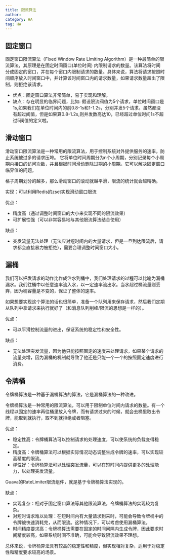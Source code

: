 ```yaml
---
title: 限流算法
author:
category: HA
tag: HA
---
```


## 固定窗口

固定窗口限流算法（Fixed Window Rate Limiting Algorithm）是一种最简单的限流算法，其原理是在固定时间窗口(单位时间)
内限制请求的数量。该算法将时间分成固定的窗口，并在每个窗口内限制请求的数量。具体来说，算法将请求按照时间顺序放入时间窗口中，并计算该时间窗口内的请求数量，如果请求数量超出了限制，则拒绝该请求。

- 优点：固定窗口算法非常简单，易于实现和理解。
- 缺点：存在明显的临界问题，比如:
  假设限流阀值为5个请求，单位时间窗口是1s,如果我们在单位时间内的前0.8-1s和1-1.2s，分别并发5个请求。虽然都没有超过阀值，但是如果算0.8-1.2s,则并发数高达10，已经超过单位时间1s不超过5阀值的定义啦。

## 滑动窗口

滑动窗口限流算法是一种常用的限流算法，用于控制系统对外提供服务的速率，防止系统被过多的请求压垮。
它将单位时间周期分为n个小周期，分别记录每个小周期内接口的访问次数，并且根据时间滑动删除过期的小周期。它可以解决固定窗口临界值的问题。

格子周期划分的越多，那么滑动窗口的滚动就越平滑，限流的统计就会越精确。

实现：可以利用Redis的zset实现滑动窗口限流

优点：

- 精度高（通过调整时间窗口的大小来实现不同的限流效果）
- 可扩展性强（可以非常容易地与其他限流算法结合使用）

缺点：

- 突发流量无法处理（无法应对短时间内的大量请求，但是一旦到达限流后，请求都会直接暴力被拒绝），需要合理调整时间窗口大小。

## 漏桶

我们可以把发请求的动作比作成注水到桶中，我们处理请求的过程可以比喻为漏桶漏水。我们往桶中以任意速率流入水，以一定速率流出水。当水超过桶流量则丢弃，因为桶容量是不变的，保证了整体的速率。

如果想要实现这个算法的话也很简单，准备一个队列用来保存请求，然后我们定期从队列中拿请求来执行就好了（和消息队列削峰/限流的思想是一样的）。

优点：

- 可以平滑控制流量的进出，保证系统的稳定性和安全性。

缺点：

- 无法处理突发流量，因为他只能按照固定的速度来处理请求，如果某个请求的流量突增，因为漏桶的机制就导致了他还是只能一个一个的按照固定速度进行消费。

## 令牌桶

令牌桶算法是一种基于漏桶算法的算法，它是漏桶算法的一种改进。

令牌桶算法是一种常用的限流算法，可以用于限制单位时间内请求的数量。有一个线程以固定的速率再往桶里放入令牌，而有请求过来的时候，就会去桶里取出令牌，能取到就执行，取不到就拒绝或者阻塞。

优点：

- 稳定性高：令牌桶算法可以控制请求的处理速度，可以使系统的负载变得稳定。
- 精度高：令牌桶算法可以根据实际情况动态调整生成令牌的速率，可以实现较高精度的限流。
- 弹性好：令牌桶算法可以处理突发流量，可以在短时间内提供更多的处理能力，以处理突发流量。

Guava的RateLimiter限流组件，就是基于令牌桶算法实现的。

缺点：

- 实现复杂：相对于固定窗口算法等其他限流算法，令牌桶算法的实现较为复杂。
- 对短时请求难以处理：在短时间内有大量请求到来时，可能会导致令牌桶中的令牌被快速消耗完，从而限流。这种情况下，可以考虑使用漏桶算法。
- 时间精度要求高：令牌桶算法需要在固定的时间间隔内生成令牌，因此要求时间精度较高，如果系统时间不准确，可能会导致限流效果不理想。

总体来说，令牌桶算法具有较高的稳定性和精度，但实现相对复杂，适用于对稳定性和精度要求较高的场景。
